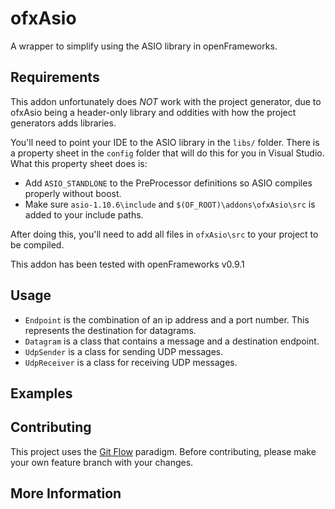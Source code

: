 # ofxAsio

A wrapper to simplify using the ASIO library in openFrameworks.

## Requirements
This addon unfortunately does *NOT* work with the project generator, due to ofxAsio being a header-only library and oddities with how the project generators adds libraries.

You'll need to point your IDE to the ASIO library in the `libs/` folder.  There is a property sheet in the `config` folder that will do this for you in Visual Studio.  What this property sheet does is:

* Add `ASIO_STANDLONE` to the PreProcessor definitions so ASIO compiles properly without boost.
* Make sure `asio-1.10.6\include` and `$(OF_ROOT)\addons\ofxAsio\src` is added to your include paths.

After doing this, you'll need to add all files in `ofxAsio\src` to your project to be compiled.

This addon has been tested with openFrameworks v0.9.1

## Usage
* `Endpoint` is the combination of an ip address and a port number.  This represents the destination for datagrams.
* `Datagram` is a class that contains a message and a destination endpoint.
* `UdpSender` is a class for sending UDP messages.
* `UdpReceiver` is a class for receiving UDP messages.

## Examples

## Contributing
This project uses the [Git Flow](http://nvie.com/posts/a-successful-git-branching-model/) paradigm.  Before contributing, please make your own feature branch with your changes.

## More Information